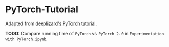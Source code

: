 # PyTorch-Tutorial
Adapted from [deeplizard's PyTorch tutorial](https://deeplizard.com/course/ptcpailzrd).

**TODO:** Compare running time of ``PyTorch`` vs ``PyTorch 2.0`` in ``Experimentation with PyTorch.ipynb``.
